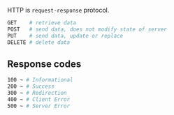 HTTP is `request-response` protocol.

```bash
GET    # retrieve data
POST   # send data, does not modify state of server
PUT    # send data, update or replace
DELETE # delete data
```

## Response codes

```bash
100 ~ # Informational
200 ~ # Success
300 ~ # Redirection
400 ~ # Client Error
500 ~ # Server Error
```
